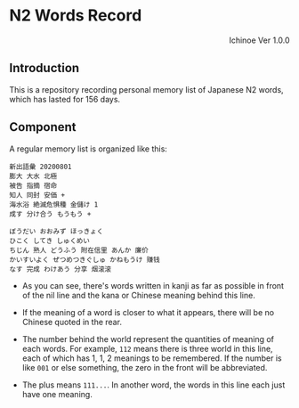 # N2 Words Record

<p align="right"> Ichinoe Ver 1.0.0 </p>

## Introduction

This is a repository recording personal memory list of Japanese N2 words, which has lasted for 156 days.

## Component

A regular memory list is organized like this: 

```
新出語彙 20200801
膨大 大水 北極
被告 指摘 宿命
知人 同封 安価 +
海水浴 絶滅危惧種 金儲け 1
成す 分け合う もうもう +

ぼうだい おおみず ほっきょく
ひこく してき しゅくめい
ちじん 熟人 どうふう 附在信里 あんか 廉价
かいすいよく ぜつめつきぐしゅ かねもうけ 赚钱
なす 完成 わけあう 分享 烟滚滚
```

- As you can see, there's words written in kanji as far as possible in front of the nil line and the kana or Chinese meaning behind this line.

- If the meaning of a word is closer to what it appears, there will be no Chinese quoted in the rear.
- The number behind the world represent the quantities of meaning of each words. For example, `112` means there is three world in this line, each of which has 1, 1, 2 meanings to be remembered. If the number is like `001` or else something, the zero in the front will be abbreviated.
- The plus means `111...`. In another word, the words in this line each just have one meaning.